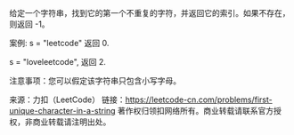 给定一个字符串，找到它的第一个不重复的字符，并返回它的索引。如果不存在，则返回 -1。

案例:
s = "leetcode"
返回 0.

s = "loveleetcode",
返回 2.
 

注意事项：您可以假定该字符串只包含小写字母。



来源：力扣（LeetCode）
链接：https://leetcode-cn.com/problems/first-unique-character-in-a-string
著作权归领扣网络所有。商业转载请联系官方授权，非商业转载请注明出处。
